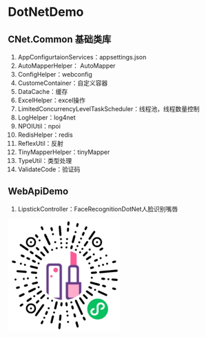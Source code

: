 # DotNetDemo
## CNet.Common 基础类库
1. AppConfigurtaionServices：appsettings.json
2. AutoMapperHelper： AutoMapper
3. ConfigHelper：webconfig
4. CustomeContainer：自定义容器
5. DataCache：缓存
6. ExcelHelper：excel操作
7. LimitedConcurrencyLevelTaskScheduler：线程池，线程数量控制
8. LogHelper：log4net
9. NPOIUtil：npoi
10. RedisHelper：redis
11. ReflexUtil：反射
12. TinyMapperHelper：tinyMapper
13. TypeUtil：类型处理
14. ValidateCode：验证码

## WebApiDemo 
1. LipstickController：FaceRecognitionDotNet人脸识别嘴唇
<img src="https://github.com/chi8708/DotNetDemoAll/blob/master/lipStick.jpg" style="width:260px;" />
